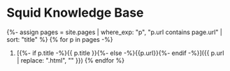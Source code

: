 # Squid Knowledge Base

{%- assign pages = site.pages | where_exp: "p", "p.url contains page.url" | sort: "title" %}
{% for p in pages -%}
1. [{%- if p.title -%}{{ p.title }}{%- else -%}{{p.url}}{%- endif -%}]({{ p.url | replace: ".html", "" }})
{% endfor %}
